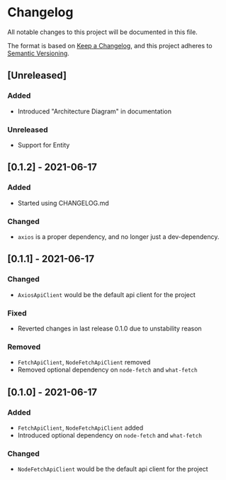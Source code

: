 # Changelog
All notable changes to this project will be documented in this file.

The format is based on [Keep a Changelog](https://keepachangelog.com/en/1.0.0/),
and this project adheres to [Semantic Versioning](https://semver.org/spec/v2.0.0.html).

## [Unreleased]
### Added
- Introduced "Architecture Diagram" in documentation
### Unreleased
- Support for Entity

## [0.1.2] - 2021-06-17
### Added
- Started using CHANGELOG.md
### Changed
- `axios` is a proper dependency, and no longer just a dev-dependency.

## [0.1.1] - 2021-06-17
### Changed
- `AxiosApiClient` would be the default api client for the project

### Fixed
- Reverted changes in last release 0.1.0 due to unstability reason

### Removed
- `FetchApiClient`, `NodeFetchApiClient` removed
- Removed optional dependency on `node-fetch` and `what-fetch`
## [0.1.0] - 2021-06-17
### Added
- `FetchApiClient`, `NodeFetchApiClient` added
- Introduced optional dependency on `node-fetch` and `what-fetch`
### Changed
- `NodeFetchApiClient` would be the default api client for the project
